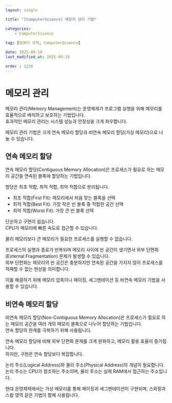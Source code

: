 ```yaml
---
layout: single

title: "[ComputerScience] 메모리 관리 기법"

categories:
    - ComputerScience
    
tag: [컴퓨터 과학, ComputerScience]

date: 2025-09-19
last_modified_at: 2025-09-19

order : 1210
---
```


# 메모리 관리

메모리 관리(Memory Management)는 운영체제가 프로그램 실행을 위해 메모리를 효율적으로 배치하고 보호하는 기법입니다.  
효과적인 메모리 관리는 시스템 성능과 안정성을 크게 좌우합니다.

메모리 관리 기법은 크게 연속 메모리 할당과 비연속 메모리 할당(가상 메모리)으로 나눌 수 있습니다.

## 연속 메모리 할당

연속 메모리 할당(Contiguous Memory Allocation)은 프로세스가 필요로 하는 메모리 공간을 연속된 블록에 할당하는 기법입니다.

할당은 최초 적합, 최적 적합, 최악 적합으로 분리됩니다.

- 최초 적합(First Fit): 메모리에서 처음 맞는 블록을 선택
- 최적 적합(Best Fit): 가장 작은 빈 블록 중 적합한 공간 선택
- 최악 적합(Worst Fit): 가장 큰 빈 블록 선택

단순하고 구현이 쉽습니다.  
CPU가 메모리에 빠른 속도로 접근할 수 있습니다.

물리 메모리보다 큰 메모리가 필요한 프로세스를 실행할 수 없습니다.

프로세스의 실행과 종료가 반복되며 메모리 사이에 빈 공간이 생기면서 외부 단편화(External Fragmentation) 문제가 발생할 수 있습니다.  
외부 단편화는 메모리의 빈 공간은 충분하지만 연속된 공간을 가지지 않아 프로세스를 적재할 수 없는 현상을 의미합니다.

이를 해결하기 위해 메모리 압축이나 페이징, 세그멘테이션 등 비연속 메모리 기법을 사용할 수 있습니다.

## 비연속 메모리 할당

비연속 메모리 할당(Non-Contiguous Memory Allocation)은 프로세스가 필요로 하는 메모리 공간을 여러 개의 메모리 블록으로 나누어 할당하는 기법입니다.  
연속 할당의 한계를 극복하기 위해 사용됩니다.

연속 메모리 할당에 비해 외부 단편화 문제를 크게 완화하고, 메모리 활용 효율이 증가됩니다.  
하지만, 구현은 연속 할당보다 복잡합니다.

논리 주소(Logical Address)와 물리 주소(Physical Address)의 개념이 필요합니다.  
논리 주소는 CPU가 참조하는 주소이며, 물리 주소는 실제 RAM에서 접근하는 주소입니다.

현대 운영체제에서는 가상 메모리릍 통해 페이징과 세그멘테이션이 구현되며, 스와핑과 스왑 영역 같은 기법이 함께 사용됩니다.